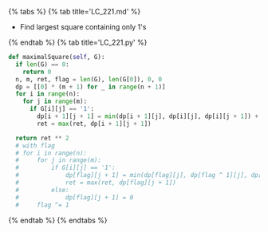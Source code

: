 {% tabs %}
{% tab title='LC_221.md' %}

* Find largest square containing only 1's

{% endtab %}
{% tab title='LC_221.py' %}

```py
def maximalSquare(self, G):
  if len(G) == 0:
    return 0
  n, m, ret, flag = len(G), len(G[0]), 0, 0
  dp = [[0] * (m + 1) for _ in range(n + 1)]
  for i in range(n):
    for j in range(m):
      if G[i][j] == '1':
        dp[i + 1][j + 1] = min(dp[i + 1][j], dp[i][j], dp[i][j + 1]) + 1
        ret = max(ret, dp[i + 1][j + 1])

  return ret ** 2
  # with flag
  # for i in range(n):
  #     for j in range(m):
  #         if G[i][j] == '1':
  #             dp[flag][j + 1] = min(dp[flag][j], dp[flag ^ 1][j], dp[flag ^ 1][j + 1]) + 1
  #             ret = max(ret, dp[flag][j + 1])
  #         else:
  #             dp[flag][j + 1] = 0
  #     flag ^= 1
  ```

{% endtab %}
{% endtabs %}